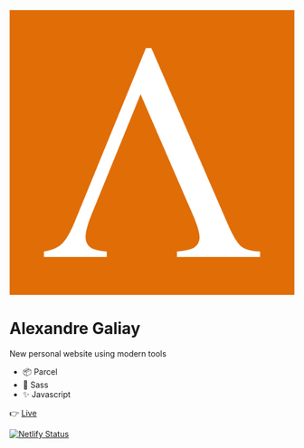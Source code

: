 ![AG Logo](https://github.com/alexandregaliay/alexandregaliay-com/blob/master/src/assets/img/logo.png)

# Alexandre Galiay

New personal website using modern tools

- :package: Parcel
- :nail_care: Sass
- :sparkles: Javascript

:point_right: [Live](https://www.alexandregaliay.com)

[![Netlify Status](https://api.netlify.com/api/v1/badges/d229682b-e69c-4244-a71d-7a3d1ff90df7/deploy-status)](https://app.netlify.com/sites/alexandregaliay-com-master/deploys)
